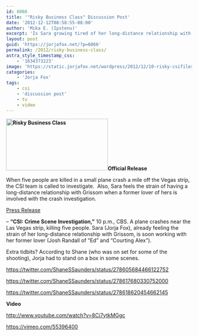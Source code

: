 ```yaml
---
id: 6066
title: '"Risky Business Class" Discussion Post'
date: '2012-12-12T08:58:55-08:00'
author: 'Mika E. (Ipstenu)'
excerpt: 'Is Sara growing tired of her long-distance relationship with Grissom? Inquiring minds want 2 know! #CSI'
layout: post
guid: 'https://jorjafox.net/?p=6066'
permalink: /2012/risky-business-class/
astra_style_timestamp_css:
    - '1634373223'
image: 'https://static.jorjafox.net/wordpress/2012/12/10-risky-csifiles01.jpeg'
categories:
    - 'Jorja Fox'
tags:
    - csi
    - 'discussion post'
    - tv
    - video
---
```


**<a href="//static.jorjafox.net/wordpress/2012/12/10-risky-csifiles01.jpeg"><img class="alignleft size-medium wp-image-6067" alt="Risky Business Class" src="//static.jorjafox.net/wordpress/2012/12/10-risky-csifiles01-276x140.jpeg" width="276" height="140" /></a>Official Release**

When five people are killed in a small plane crash a mile off the Vegas strip, the CSI team is called to investigate.  Also, Sara feels the strain of having a long-distance relationship with Grissom when a former lover of hers is involved with the crash investigation.

<a href="https://jorjafox.net/2012/risky-business-class-press-release/">Press Release</a>

– **“CSI: Crime Scene Investigation,”** 10 p.m., CBS. A plane crashes near the Las Vegas strip, killing five people. Sara (Jorja Fox), already feeling the strain of her long-distance relationship with Grissom, is soon working with her former lover (Josh Randall of “Ed” and “Courting Alex”).

Extra tidbits? According to Shane (who was on set for some of the shooting), Jorja had to stand on a box in some scenes.

https://twitter.com/ShaneSSaunders/status/278605684466122752

https://twitter.com/ShaneSSaunders/status/278617680330752000

https://twitter.com/ShaneSSaunders/status/278618620454662145

**Video**

http://www.youtube.com/watch?v=8Ci7ytkMGgc

https://vimeo.com/55396400
